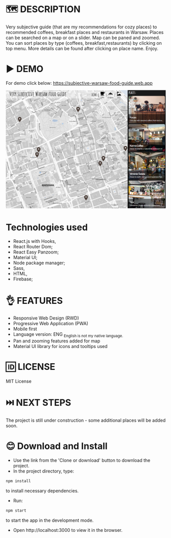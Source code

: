 # 🗺️ DESCRIPTION
Very subjective guide (that are my recommendations for cozy places) to recommended coffees, breakfast places and restaurants in Warsaw.
Places can be searched on a map or on a slider. Map can be paned and zoomed.
You can sort places by type (coffees, breakfast,restaurants) by clicking on top menu. 
More details can be found after clicking on place name.
Enjoy.

# ▶️ DEMO
For demo click below:
https://subjective-warsaw-food-guide.web.app

![BooksScreen](public/sample.png)

# Technologies used
* React.js with Hooks,
* React Router Dom;
* React Easy Panzoom;
* Material UI;
* Node package manager;
* Sass,
* HTML,
* Firebase;

# 👌 FEATURES
* Responsive Web Design (RWD)
* Progressive Web Application (PWA)
* Mobile first
* Language version: ENG <sub> English is not my native language.
* Pan and zooming features added for map
* Material UI library for icons and tooltips used

# 🆔 LICENSE
MIT License

# ⏭️ NEXT STEPS
The project is still under construction - some additional places will be added soon.

# 😊 Download and Install
* Use the link from the 'Clone or download' button to download the project.
* In the project directory, type:
```bash
npm install
```
to install necessary dependencies.

* Run:
```bash
npm start
```
to start the app in the development mode.

* Open http://localhost:3000 to view it in the browser.



